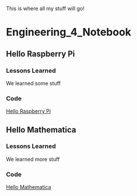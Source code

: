 This is where all my stuff will go!

# Engineering_4_Notebook

## Hello Raspberry Pi

### Lessons Learned

We learned some stuff

### Code 

[Hello Raspberry Pi](https://github.com/amorela10/Engineering_4_Notebook/blob/master/Python/calculator00.py)

## Hello Mathematica

### Lessons Learned

We learned more stuff

### Code

[Hello Mathematica](https://github.com/amorela10/Engineering_4_Notebook/blob/master/Mathematica/Hello_Mathematica.nb)

